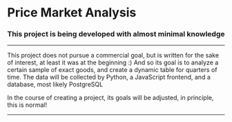 # Price Market Analysis
### This project is being developed with almost minimal knowledge
___
This project does not pursue a commercial goal, but is written for the sake of interest, at least it was at the beginning :)
And so its goal is to analyze a certain sample of exact goods, and create a dynamic table for quarters of time.
The data will be collected by Python, a JavaScript frontend, and a database, most likely PostgreSQL

In the course of creating a project, its goals will be adjusted, in principle, this is normal!
___